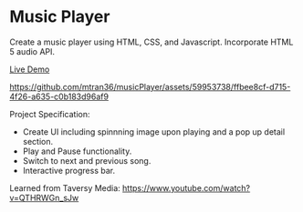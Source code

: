 ﻿# Music Player

Create a music player using HTML, CSS, and Javascript. Incorporate HTML 5 audio API.

[Live Demo](https://mtran36.github.io/musicPlayer/)

https://github.com/mtran36/musicPlayer/assets/59953738/ffbee8cf-d715-4f26-a635-c0b183d96af9

Project Specification:
* Create UI including spinnning image upon playing and a pop up detail section.
* Play and Pause functionality.
* Switch to next and previous song.
* Interactive progress bar.

Learned from Taversy Media: https://www.youtube.com/watch?v=QTHRWGn_sJw

